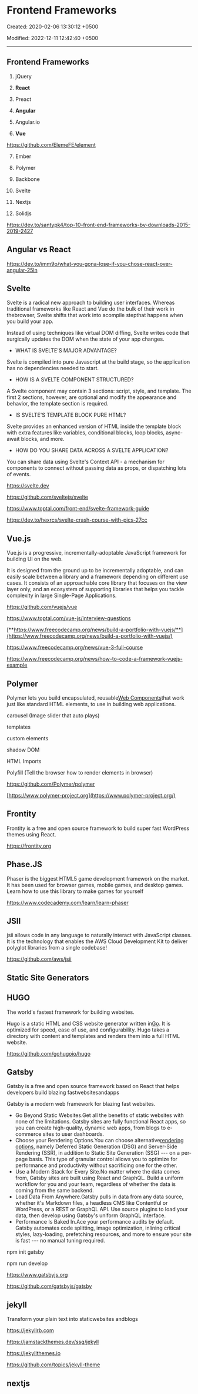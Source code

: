 # Frontend Frameworks

Created: 2020-02-06 13:30:12 +0500

Modified: 2022-12-11 12:42:40 +0500

---

## Frontend Frameworks

1. jQuery

2. **React**

3. Preact

4. **Angular**

5. Angular.io

6. **Vue**

<https://github.com/ElemeFE/element>

7. Ember

8. Polymer

9. Backbone

10. Svelte

11. Nextjs

12. Solidjs

<https://dev.to/santypk4/top-10-front-end-frameworks-by-downloads-2015-2019-2427>

## Angular vs React

<https://dev.to/imm9o/what-you-gona-lose-if-you-chose-react-over-angular-25ln>

## Svelte

Svelte is a radical new approach to building user interfaces. Whereas traditional frameworks like React and Vue do the bulk of their work in thebrowser, Svelte shifts that work into acompile stepthat happens when you build your app.

Instead of using techniques like virtual DOM diffing, Svelte writes code that surgically updates the DOM when the state of your app changes.

- WHAT IS SVELTE'S MAJOR ADVANTAGE?

Svelte is compiled into pure Javascript at the build stage, so the application has no dependencies needed to start.

- HOW IS A SVELTE COMPONENT STRUCTURED?

A Svelte component may contain 3 sections: script, style, and template. The first 2 sections, however, are optional and modify the appearance and behavior, the template section is required.

- IS SVELTE'S TEMPLATE BLOCK PURE HTML?

Svelte provides an enhanced version of HTML inside the template block with extra features like variables, conditional blocks, loop blocks, async-await blocks, and more.

- HOW DO YOU SHARE DATA ACROSS A SVELTE APPLICATION?

You can share data using Svelte's Context API - a mechanism for components to connect without passing data as props, or dispatching lots of events.

<https://svelte.dev>

<https://github.com/sveltejs/svelte>

<https://www.toptal.com/front-end/svelte-framework-guide>

<https://dev.to/hexrcs/svelte-crash-course-with-pics-27cc>

## Vue.js

Vue.js is a progressive, incrementally-adoptable JavaScript framework for building UI on the web.

It is designed from the ground up to be incrementally adoptable, and can easily scale between a library and a framework depending on different use cases. It consists of an approachable core library that focuses on the view layer only, and an ecosystem of supporting libraries that helps you tackle complexity in large Single-Page Applications.

<https://github.com/vuejs/vue>

<https://www.toptal.com/vue-js/interview-questions>

[**https://www.freecodecamp.org/news/build-a-portfolio-with-vuejs/**](https://www.freecodecamp.org/news/build-a-portfolio-with-vuejs/)

<https://www.freecodecamp.org/news/vue-3-full-course>

<https://www.freecodecamp.org/news/how-to-code-a-framework-vuejs-example>

## Polymer

Polymer lets you build encapsulated, reusable[Web Components](https://www.webcomponents.org/introduction)that work just like standard HTML elements, to use in building web applications.

carousel (Image slider that auto plays)

templates

custom elements

shadow DOM

HTML Imports

Polyfill (Tell the browser how to render elements in browser)

<https://github.com/Polymer/polymer>

[https://www.polymer-project.org](https://www.polymer-project.org/)

## Frontity

Frontity is a free and open source framework to build super fast WordPress themes using React.

<https://frontity.org>

## Phase.JS

Phaser is the biggest HTML5 game development framework on the market. It has been used for browser games, mobile games, and desktop games. Learn how to use this library to make games for yourself

<https://www.codecademy.com/learn/learn-phaser>

## JSII

jsii allows code in any language to naturally interact with JavaScript classes. It is the technology that enables the AWS Cloud Development Kit to deliver polyglot libraries from a single codebase!

<https://github.com/aws/jsii>

## Static Site Generators

## HUGO

The world's fastest framework for building websites.

Hugo is a static HTML and CSS website generator written in[Go](https://golang.org/). It is optimized for speed, ease of use, and configurability. Hugo takes a directory with content and templates and renders them into a full HTML website.

<https://github.com/gohugoio/hugo>

## Gatsby

Gatsby is a free and open source framework based on React that helps developers build blazing fastwebsitesandapps

Gatsby is a modern web framework for blazing fast websites.

- Go Beyond Static Websites.Get all the benefits of static websites with none of the limitations. Gatsby sites are fully functional React apps, so you can create high-quality, dynamic web apps, from blogs to e-commerce sites to user dashboards.
- Choose your Rendering Options.You can choose alternative[rendering options](https://gatsbyjs.com/docs/conceptual/rendering-options/), namely Deferred Static Generation (DSG) and Server-Side Rendering (SSR), in addition to Static Site Generation (SSG) --- on a per-page basis. This type of granular control allows you to optimize for performance and productivity without sacrificing one for the other.
- Use a Modern Stack for Every Site.No matter where the data comes from, Gatsby sites are built using React and GraphQL. Build a uniform workflow for you and your team, regardless of whether the data is coming from the same backend.
- Load Data From Anywhere.Gatsby pulls in data from any data source, whether it's Markdown files, a headless CMS like Contentful or WordPress, or a REST or GraphQL API. Use source plugins to load your data, then develop using Gatsby's uniform GraphQL interface.
- Performance Is Baked In.Ace your performance audits by default. Gatsby automates code splitting, image optimization, inlining critical styles, lazy-loading, prefetching resources, and more to ensure your site is fast --- no manual tuning required.

npm init gatsby

npm run develop

<https://www.gatsbyjs.org>

<https://github.com/gatsbyjs/gatsby>

## jekyll

Transform your plain text into staticwebsites andblogs

<https://jekyllrb.com>

<https://jamstackthemes.dev/ssg/jekyll>

<https://jekyllthemes.io>

<https://github.com/topics/jekyll-theme>

## nextjs
